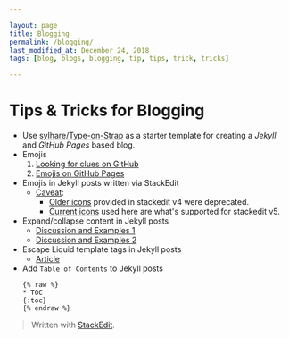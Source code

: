 ```yaml
---

layout: page
title: Blogging
permalink: /blogging/
last_modified_at: December 24, 2018
tags: [blog, blogs, blogging, tip, tips, trick, tricks]

---
```


# Tips & Tricks for Blogging

* Use [sylhare/Type-on-Strap](https://github.com/sylhare/Type-on-Strap#usage) as a starter template for creating a *Jekyll* and *GitHub Pages* based blog.
* Emojis
	1. [Looking for clues on GitHub](https://github.com/search?q=jemoji+file%3A_config.yml&type=Code)
	2. [Emojis on GitHub Pages](https://help.github.com/articles/emoji-on-github-pages/)
* Emojis in Jekyll posts written via StackEdit
	* [Caveat](https://github.com/benweet/stackedit/issues/1133): 
		* [Older icons](https://stackedit.io/res/libs/fontello/demo.html) provided in stackedit v4 were deprecated.
		* [Current icons](https://www.webpagefx.com/tools/emoji-cheat-sheet/) used here are what's supported for stackedit v5.
* Expand/collapse content in Jekyll posts
	* [Discussion and Examples 1](https://gist.github.com/ericclemmons/b146fe5da72ca1f706b2ef72a20ac39d#gistcomment-1817140)
	* [Discussion and Examples 2](https://github.com/gettalong/kramdown/issues/155#issuecomment-339793629)
* Escape Liquid template tags in Jekyll posts
	* [Article](https://sarathlal.com/escape-liquid-tag-in-jekyll-posts/)
* Add `Table of Contents` to Jekyll posts
	```
	{% raw %}
	* TOC
	{:toc}
	{% endraw %}
	```

> Written with [StackEdit](https://stackedit.io/).
<!--stackedit_data:
eyJoaXN0b3J5IjpbMTUxMTE0NzM2NCwtNjczMzk0MDM2LDE0MD
QxMTE3MTRdfQ==
-->